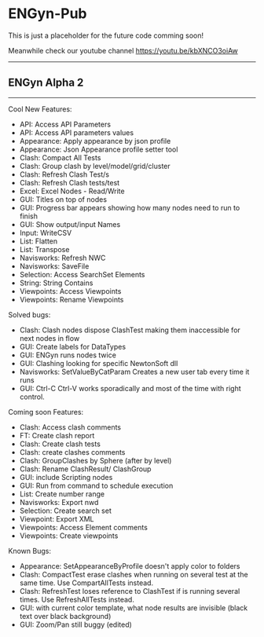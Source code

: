 # ENGyn-Pub

This is just a placeholder for the future code comming soon!

Meanwhile check our youtube channel https://youtu.be/kbXNCO3oiAw

___
 ## ENGyn Alpha 2
___
Cool New Features:

* API: Access API Parameters
* API: Access API parameters values
* Appearance: Apply appearance by json profile
* Appearance: Json Appearance profile setter tool
* Clash: Compact All Tests
* Clash: Group clash by level/model/grid/cluster
* Clash: Refresh Clash Test/s
* Clash: Refresh Clash tests/test
* Excel: Excel Nodes - Read/Write
* GUI: Titles on top of nodes
* GUI: Progress bar appears showing how many nodes need to run to finish
* GUI: Show output/input Names
* Input: WriteCSV
* List: Flatten
* List: Transpose
* Navisworks: Refresh NWC
* Navisworks: SaveFile
* Selection: Access SearchSet Elements
* String: String Contains
* Viewpoints: Access Viewpoints
* Viewpoints: Rename Viewpoints

Solved bugs:

* Clash: Clash nodes dispose ClashTest making them inaccessible for next nodes in flow
* GUI: Create labels for DataTypes
* GUI: ENGyn runs nodes twice
* GUI: Clashing looking for specific NewtonSoft dll
* Navisworks: SetValueByCatParam Creates a new user tab every time it runs
* GUI: Ctrl-C Ctrl-V works sporadically and most of the time with right control.

Coming soon Features:

* Clash: Access clash comments
* FT: Create clash report
* Clash: Create clash tests
* Clash: create clashes comments
* Clash: GroupClashes by Sphere (after by level)
* Clash: Rename ClashResult/ ClashGroup
* GUI: include Scripting nodes
* GUI: Run from command to schedule execution
* List: Create number range
* Navisworks: Export nwd
* Selection: Create search set
* Viewpoint: Export XML
* Viewpoints: Access Element comments
* Viewpoints: Create viewpoints

Known Bugs:

* Appearance: SetAppearanceByProfile doesn't apply color to folders
* Clash: CompactTest erase clashes when running on several test at the same time. Use CompartAllTests instead.
* Clash: RefreshTest loses reference to ClashTest if is running several times. Use RefreshAllTests instead.
* GUI: with current color template, what node results are invisible (black text over black background)
* GUI: Zoom/Pan still buggy (edited)
